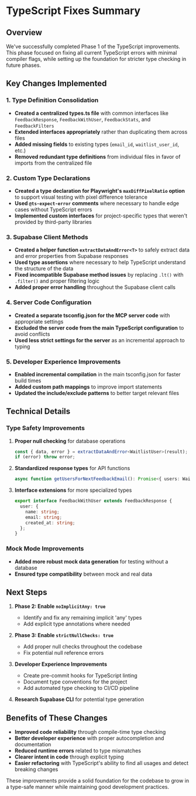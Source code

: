 # TypeScript Fixes Summary

## Overview

We've successfully completed Phase 1 of the TypeScript improvements. This phase focused on fixing all current TypeScript errors with minimal compiler flags, while setting up the foundation for stricter type checking in future phases.

## Key Changes Implemented

### 1. Type Definition Consolidation

- **Created a centralized types.ts file** with common interfaces like `FeedbackResponse`, `FeedbackWithUser`, `FeedbackStats`, and `FeedbackFilters`
- **Extended interfaces appropriately** rather than duplicating them across files
- **Added missing fields** to existing types (`email_id`, `waitlist_user_id`, etc.)
- **Removed redundant type definitions** from individual files in favor of imports from the centralized file

### 2. Custom Type Declarations

- **Created a type declaration for Playwright's `maxDiffPixelRatio` option** to support visual testing with pixel difference tolerance
- **Used `@ts-expect-error` comments** where necessary to handle edge cases without TypeScript errors
- **Implemented custom interfaces** for project-specific types that weren't provided by third-party libraries

### 3. Supabase Client Methods

- **Created a helper function `extractDataAndError<T>`** to safely extract data and error properties from Supabase responses
- **Used type assertions** where necessary to help TypeScript understand the structure of the data
- **Fixed incompatible Supabase method issues** by replacing `.lt()` with `.filter()` and proper filtering logic
- **Added proper error handling** throughout the Supabase client calls

### 4. Server Code Configuration

- **Created a separate tsconfig.json for the MCP server code** with appropriate settings
- **Excluded the server code from the main TypeScript configuration** to avoid conflicts
- **Used less strict settings for the server** as an incremental approach to typing

### 5. Developer Experience Improvements

- **Enabled incremental compilation** in the main tsconfig.json for faster build times
- **Added custom path mappings** to improve import statements
- **Updated the include/exclude patterns** to better target relevant files

## Technical Details

### Type Safety Improvements

1. **Proper null checking** for database operations
   ```typescript
   const { data, error } = extractDataAndError<WaitlistUser>(result);
   if (error) throw error;
   ```

2. **Standardized response types** for API functions
   ```typescript
   async function getUsersForNextFeedbackEmail(): Promise<{ users: WaitlistUser[]; error?: string }>
   ```

3. **Interface extensions** for more specialized types
   ```typescript
   export interface FeedbackWithUser extends FeedbackResponse {
     user: {
       name: string;
       email: string;
       created_at: string;
     };
   }
   ```

### Mock Mode Improvements

- **Added more robust mock data generation** for testing without a database
- **Ensured type compatibility** between mock and real data

## Next Steps

1. **Phase 2: Enable `noImplicitAny: true`**
   - Identify and fix any remaining implicit 'any' types
   - Add explicit type annotations where needed

2. **Phase 3: Enable `strictNullChecks: true`**
   - Add proper null checks throughout the codebase
   - Fix potential null reference errors

3. **Developer Experience Improvements**
   - Create pre-commit hooks for TypeScript linting
   - Document type conventions for the project
   - Add automated type checking to CI/CD pipeline

4. **Research Supabase CLI** for potential type generation

## Benefits of These Changes

- **Improved code reliability** through compile-time type checking
- **Better developer experience** with proper autocompletion and documentation
- **Reduced runtime errors** related to type mismatches
- **Clearer intent in code** through explicit typing
- **Easier refactoring** with TypeScript's ability to find all usages and detect breaking changes

These improvements provide a solid foundation for the codebase to grow in a type-safe manner while maintaining good development practices. 